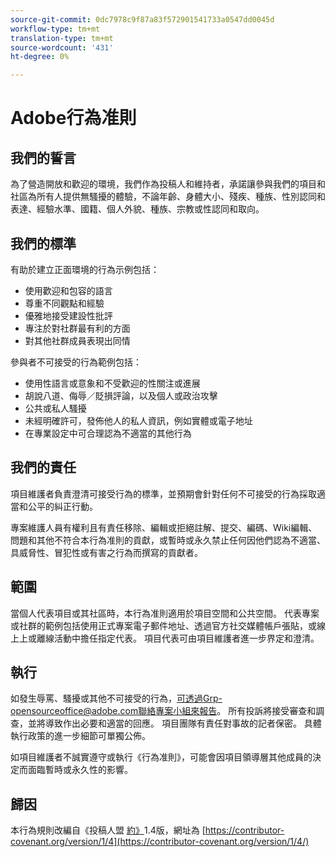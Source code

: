 ```yaml
---
source-git-commit: 0dc7978c9f87a83f572901541733a0547dd0045d
workflow-type: tm+mt
translation-type: tm+mt
source-wordcount: '431'
ht-degree: 0%

---
```

# Adobe行為准則

## 我們的誓言

為了營造開放和歡迎的環境，我們作為投稿人和維持者，承諾讓參與我們的項目和社區為所有人提供無騷擾的體驗，不論年齡、身體大小、殘疾、種族、性別認同和表達、經驗水準、國籍、個人外貌、種族、宗教或性認同和取向。

## 我們的標準

有助於建立正面環境的行為示例包括：

* 使用歡迎和包容的語言
* 尊重不同觀點和經驗
* 優雅地接受建設性批評
* 專注於對社群最有利的方面
* 對其他社群成員表現出同情

參與者不可接受的行為範例包括：

* 使用性語言或意象和不受歡迎的性關注或進展
* 胡說八道、侮辱／貶損評論，以及個人或政治攻擊
* 公共或私人騷擾
* 未經明確許可，發佈他人的私人資訊，例如實體或電子地址
* 在專業設定中可合理認為不適當的其他行為

## 我們的責任

項目維護者負責澄清可接受行為的標準，並預期會針對任何不可接受的行為採取適當和公平的糾正行動。

專案維護人員有權利且有責任移除、編輯或拒絕註解、提交、編碼、Wiki編輯、問題和其他不符合本行為准則的貢獻，或暫時或永久禁止任何因他們認為不適當、具威脅性、冒犯性或有害之行為而撰寫的貢獻者。

## 範圍

當個人代表項目或其社區時，本行為准則適用於項目空間和公共空間。 代表專案或社群的範例包括使用正式專案電子郵件地址、透過官方社交媒體帳戶張貼，或線上上或離線活動中擔任指定代表。 項目代表可由項目維護者進一步界定和澄清。

## 執行

如發生辱罵、騷擾或其他不可接受的行為，可透過Grp-opensourceoffice@adobe.com聯絡專案小組來報告。 所有投訴將接受審查和調查，並將導致作出必要和適當的回應。 項目團隊有責任對事故的記者保密。
具體執行政策的進一步細節可單獨公佈。

如項目維護者不誠實遵守或執行《行為准則》，可能會因項目領導層其他成員的決定而面臨暫時或永久性的影響。

## 歸因

本行為規則改編自《投稿人盟 [約》](https://contributor-covenant.org)1.4版，網址為 [https://contributor-covenant.org/version/1/4](https://contributor-covenant.org/version/1/4/)
